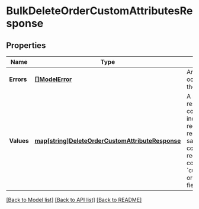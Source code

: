 # BulkDeleteOrderCustomAttributesResponse

## Properties
Name | Type | Description | Notes
------------ | ------------- | ------------- | -------------
**Errors** | [**[]ModelError**](Error.md) | Any errors that occurred during the request. | [optional] [default to null]
**Values** | [**map[string]DeleteOrderCustomAttributeResponse**](DeleteOrderCustomAttributeResponse.md) |  A map of responses that correspond to individual delete requests. Each response has the same ID  as the corresponding request and contains either a &#x60;custom_attribute&#x60; or an &#x60;errors&#x60; field. | [default to null]

[[Back to Model list]](../README.md#documentation-for-models) [[Back to API list]](../README.md#documentation-for-api-endpoints) [[Back to README]](../README.md)

